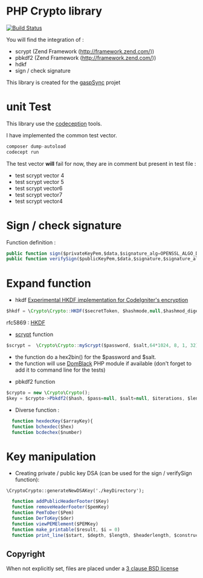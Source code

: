 # PHP Crypto library
[![Build Status](https://travis-ci.org/vinpel/php-Crypto.svg?branch=master)](https://travis-ci.org/vinpel/php-Crypto)

You will find the integration  of :

* scrypt (Zend Framework (http://framework.zend.com/))
* pbkdf2 (Zend Framework (http://framework.zend.com/))
* hdkf
* sign / check signature

This library is created for the [gaspSync](http://github.com/vinpel/gaspSync) projet


# unit Test

This library use the [codeception](http://www.codeception.com) tools.

I have implemented the common test vector.


```javascript
composer dump-autoload
codecept run
```

The test vector **will** fail for now, they are in comment but present in test file :

* test scrypt vector 4
* test scrypt vector 5
* test scrypt vector6
* test scrypt vector7
* test scrypt vector4


# Sign / check signature

Function definition :
```javascript
public function sign($privateKeyPem,$data,$signature_alg=OPENSSL_ALGO_DSS1)
public function verifySign($publicKeyPem,$data,$signature,$signature_alg=OPENSSL_ALGO_DSS1){
```


# Expand function

- hkdf [Experimental HKDF implementation for CodeIgniter's encryption  ](https://gist.github.com/narfbg/8793435)  
```javascript
$hkdf = \Crypto\Crypto::HKDF($secretToken, $hashmode,null,$hashmod_digest_size,self::HKDF_INFO_SIGNING);
```
rfc5869 : [HKDF](https://tools.ietf.org/rfc/rfc5869.txt)

- [scrypt](http://fr.wikipedia.org/wiki/Scrypt) function
```javascript
$scrypt =  \Crypto\Crypto::myScrypt($password, $salt,64*1024, 8, 1, 32);
```
 * the function do a hex2bin() for the $password and $salt.
 * the function will use [DomBlack](https://github.com/DomBlack/php-scrypt) PHP module if available (don't forget to add it to command line for the tests)


- pbkdf2 function
```javascript
$crypto = new \Crypto\Crypto();
$key = $crypto->Pbkdf2($hash, $pass=null, $salt=null, $iterations, $length)
```

- Diverse function :
```javascript
  function hexdecKey($arrayKey){
  function bchexdec($hex)
  function bcdechex($number)
```

# Key  manipulation
- Creating private / public key DSA (can be used for the sign / verifySign function):
````
\CryptoCrypto::generateNewDSAKey('./keyDirectory');
````

```javascript
  function addPublicHeaderFooter($Key)
  function removeHeaderFooter($pemKey)
  function PemToDer($Pem)
  function DerToKey($der)
  function viewPEMElement($PEMKey)
  function make_printable($result, $i = 0)
  function print_line($start, $depth, $length, $headerlength, $constructed, $type, $extra = false)
```
## Copyright

When not explicitly set, files are placed under a [3 clause BSD license](http://www.opensource.org/licenses/BSD-3-Clause)
